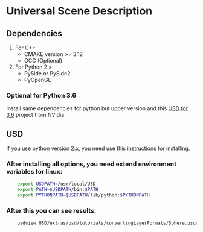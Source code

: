 # Universal Scene Description

## Dependencies

1. For C++
    - CMAKE version >= 3.12
    - GCC (Optional)
2. For Python 2.x
    - PySide or PySide2
    - PyOpenGL

### Optional for Python 3.6

Install same dependencies for python but upper version and this [USD for 3.6](https://developer.nvidia.com/usd) project from NVidia

## USD

If you use python version 2.x, you need use this [instructions](https://github.com/PixarAnimationStudios/USD) for installing.

### After installing all options, you need extend environment variables for linux:

```bash
    export USDPATH=/usr/local/USD
    export PATH=$USDPATH/bin:$PATH
    export PYTHONPATH=$USDPATH/lib/python:$PYTHONPATH
```

### After this you can see results:

```bash
    usdview USD/extras/usd/tutorials/convertingLayerFormats/Sphere.usda
```
